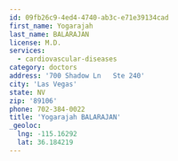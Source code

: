 ```yaml
---
id: 09fb26c9-4ed4-4740-ab3c-e71e39134cad
first_name: Yogarajah
last_name: BALARAJAN
license: M.D.
services:
  - cardiovascular-diseases
category: doctors
address: '700 Shadow Ln   Ste 240'
city: 'Las Vegas'
state: NV
zip: '89106'
phone: 702-384-0022
title: 'Yogarajah BALARAJAN'
_geoloc:
  lng: -115.16292
  lat: 36.184219
---
```

